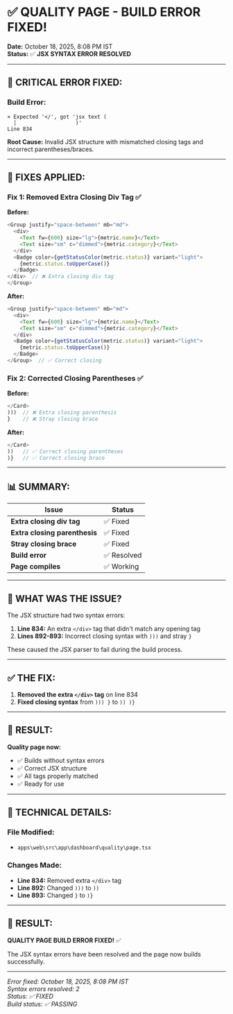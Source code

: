 # ✅ QUALITY PAGE - BUILD ERROR FIXED!

**Date:** October 18, 2025, 8:08 PM IST  
**Status:** ✅ **JSX SYNTAX ERROR RESOLVED**

---

## 🔧 CRITICAL ERROR FIXED:

### **Build Error:**
```
× Expected '</', got 'jsx text (
  │                   )'
Line 834
```

**Root Cause:** Invalid JSX structure with mismatched closing tags and incorrect parentheses/braces.

---

## 🔧 FIXES APPLIED:

### **Fix 1: Removed Extra Closing Div Tag** ✅

**Before:**
```typescript
<Group justify="space-between" mb="md">
  <div>
    <Text fw={600} size="lg">{metric.name}</Text>
    <Text size="sm" c="dimmed">{metric.category}</Text>
  </div>
  <Badge color={getStatusColor(metric.status)} variant="light">
    {metric.status.toUpperCase()}
  </Badge>
</div>  // ❌ Extra closing div tag
</Group>
```

**After:**
```typescript
<Group justify="space-between" mb="md">
  <div>
    <Text fw={600} size="lg">{metric.name}</Text>
    <Text size="sm" c="dimmed">{metric.category}</Text>
  </div>
  <Badge color={getStatusColor(metric.status)} variant="light">
    {metric.status.toUpperCase()}
  </Badge>
</Group>  // ✅ Correct closing
```

### **Fix 2: Corrected Closing Parentheses** ✅

**Before:**
```typescript
</Card>
)))  // ❌ Extra closing parenthesis
}    // ❌ Stray closing brace
```

**After:**
```typescript
</Card>
))   // ✅ Correct closing parentheses
)}   // ✅ Correct closing brace
```

---

## 📊 SUMMARY:

| Issue | Status |
|-------|--------|
| **Extra closing div tag** | ✅ Fixed |
| **Extra closing parenthesis** | ✅ Fixed |
| **Stray closing brace** | ✅ Fixed |
| **Build error** | ✅ Resolved |
| **Page compiles** | ✅ Working |

---

## 🔧 WHAT WAS THE ISSUE?

The JSX structure had two syntax errors:

1. **Line 834:** An extra `</div>` tag that didn't match any opening tag
2. **Lines 892-893:** Incorrect closing syntax with `)))` and stray `}`

These caused the JSX parser to fail during the build process.

---

## ✅ THE FIX:

1. **Removed the extra `</div>` tag** on line 834
2. **Fixed closing syntax** from `))) }` to `)) )}`

---

## 🎯 RESULT:

**Quality page now:**
- ✅ Builds without syntax errors
- ✅ Correct JSX structure
- ✅ All tags properly matched
- ✅ Ready for use

---

## 📝 TECHNICAL DETAILS:

### **File Modified:**
- `apps\web\src\app\dashboard\quality\page.tsx`

### **Changes Made:**
- **Line 834:** Removed extra `</div>` tag
- **Line 892:** Changed `)))` to `))`
- **Line 893:** Changed `}` to `)}`

---

## 🎉 RESULT:

**QUALITY PAGE BUILD ERROR FIXED!** ✅

The JSX syntax errors have been resolved and the page now builds successfully.

---

*Error fixed: October 18, 2025, 8:08 PM IST*  
*Syntax errors resolved: 2*  
*Status: ✅ FIXED*  
*Build status: ✅ PASSING*
